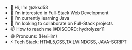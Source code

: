 - 👋 Hi, I’m @zksd53
- 👀 I’m interested in Full-Stack Web Development
- 🌱 I’m currently learning Java
- 💞️ I’m looking to collaborate on Full-Stack projects
- 📫 How to reach me @DISCORD: hydrolyzer11
- 😄 Pronouns: (He/Him)
- ⚡ Tech Stack: HTML5,CSS,TAILWINDCSS, JAVA-SCRIPT

<!---
zksd53/zksd53 is a ✨ special ✨ repository because its `README.md` (this file) appears on your GitHub profile.
You can click the Preview link to take a look at your changes.
--->
